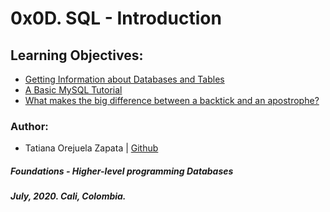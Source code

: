 # 0x0D. SQL - Introduction

## Learning Objectives:

* [Getting Information about Databases and Tables](https://www.informit.com/articles/article.aspx?p=30875&seqNum=4)
* [A Basic MySQL Tutorial](https://www.digitalocean.com/community/tutorials/a-basic-mysql-tutorial)
* [What makes the big difference between a backtick and an apostrophe?](https://stackoverflow.com/questions/29402361/what-makes-the-big-difference-between-a-backtick-and-an-apostrophe/29402458)

### Author:
* Tatiana Orejuela Zapata | [Github](https://github.com/tatsOre)

##### Foundations - Higher-level programming  Databases
##### July, 2020. Cali, Colombia.